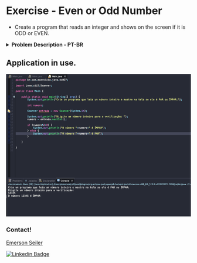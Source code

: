 # Exercise - Even or Odd Number
- Create a program that reads an integer and shows on the screen if it is ODD or EVEN.

<details >
  <summary><b>Problem Description - PT-BR</b></summary>

- Crie um programa que leia um número inteiro e mostre na tela se ele é PAR ou ÍMPAR.

</details>

## Application in use.

![Gif Exercicio](./img/exercicio.gif)

### Contact!

[Emerson Seiler](https://www.linkedin.com/in/seileremerson/)

[![Linkedin Badge](https://img.shields.io/badge/-seileremerson-blue?style=flat-square&logo=Linkedin&logoColor=white&link=https://www.linkedin.com/in/diogoalvesti/)](https://www.linkedin.com/in/seileremerson/)